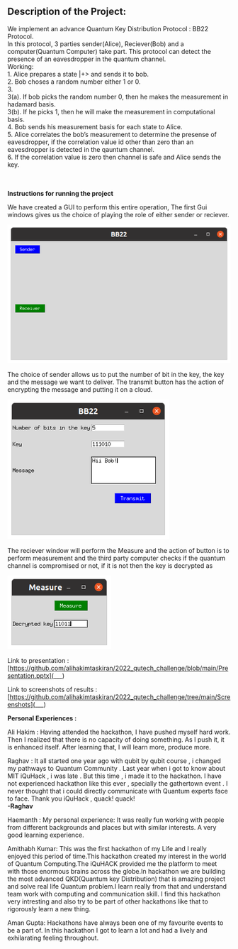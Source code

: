 ## Description of the Project:
We implement an advance Quantum Key Distribution Protocol : BB22 Protocol.</br>
In this protocol, 3 parties sender(Alice), Reciever(Bob) and a computer(Quantum Computer) take part. This protocol can detect the presence of an eavesdropper in the quantum channel. </br>
Working:</br>
    1. Alice prepares a state |+> and sends it to bob.</br>
    2. Bob choses a random number either 1 or 0.</br>
    3. </br>
        3(a). If bob picks the random number 0, then he makes the measurement in hadamard basis.</br>
        3(b). If  he picks 1, then he will make the measurement in computational basis.</br>
    4. Bob sends his measurement basis for each state to Alice.</br>
    5. Alice correlates the bob’s measurement to determine the presense of eavesdropper, if the correlation value id other than zero than an eavesdropper is detected in the qauntum channel.</br>
    6. If the correlation value is zero then channel is safe and Alice sends the key.</br>
</br>
</br>

<b>Instructions for running the project</b></br>

We have created a GUI to perform this entire operation, The first Gui windows gives us the choice of playing the role of either sender or reciever.

<img src="https://github.com/alihakimtaskiran/2022_qutech_challenge/blob/main/Screenshots/Screenshot%20from%202022-01-30%2017-04-26.png">

The choice of sender allows us to put the number of bit in the key, the key and the message we want to deliver. The transmit button has the action of encrypting the message and putting it on a cloud. 

<img src="https://github.com/alihakimtaskiran/2022_qutech_challenge/raw/main/Screenshots/Screenshot%20from%202022-01-30%2017-10-48.png">

The reciever window will perform the Measure and the action of button is to perform measurement and the third party computer checks if the quantum channel is compromised or not, if it is not then the key is decrypted as

<img src="https://github.com/alihakimtaskiran/2022_qutech_challenge/raw/main/Screenshots/Screenshot%20from%202022-01-30%2017-09-56.png">

Link to presentation  :[https://github.com/alihakimtaskiran/2022_qutech_challenge/blob/main/Presentation.pptx](___)


Link to screenshots of results : [https://github.com/alihakimtaskiran/2022_qutech_challenge/tree/main/Screenshots](___)

<b>Personal Experiences :</b>

Ali Hakim : 
Having attended the hackathon, I have pushed myself hard work. Then I realized that there is no capacity of doing something. As I push it, it is enhanced itself. After learning that, I will learn more, produce more.

Raghav : 
It all started one year ago with qubit by qubit  course , i changed my pathways to Quantum Community . 
Last year when i got to know about MIT iQuHack , i was late . But this time , i made it to the hackathon.
I have not experienced hackathon like this ever , specially the gathertown event . I never thought that
i could directly  communicate with Quantum experts face to face.
Thank you iQuHack , quack! quack! </br> <b>-Raghav</b>

Haemanth : 
My personal experience: It was really fun working with people from different backgrounds and places but with similar interests. A very good learning experience.

Amithabh Kumar:
This was the first hackathon of my Life and I really enjoyed this  period of time.This hackathon created my interest in the world of Quantum Computing.The iQuHACK provided me the platform to meet with those enormous brains across the globe.In hackathon we are building the most advanced QKD(Quantum key Distribution)  that is amazing project and solve real life Quantum problem.I learn really from that and understand team work with computing and communication skill. I find this hackathon very intresting and also try to be part of other hackathons like that to rigorously learn a new thing.

Aman Gupta:
Hackathons have always been one of my favourite events to be a part of. In this hackathon I got to learn a lot and had a lively and exhilarating feeling throughout.
